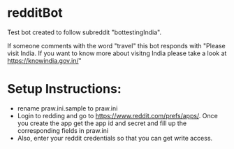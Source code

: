 # redditBot
Test bot created to follow subreddit "bottestingIndia". 

If someone comments with the word "travel" this bot responds with "Please visit India. If you want to know more about visitng India please take a look at https://knowindia.gov.in/"

# Setup Instructions:
  - rename praw.ini.sample to praw.ini
  - Login to redding and go to https://www.reddit.com/prefs/apps/. Once you create the app get the app id and secret and fill     up the corresponding fields in praw.ini
  - Also, enter your reddit credentials so that you can get write access.

